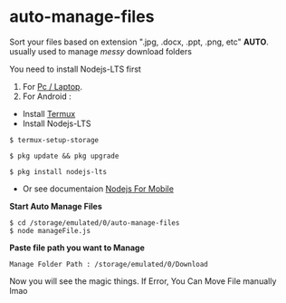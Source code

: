 # auto-manage-files
Sort your files based on extension ".jpg, .docx, .ppt, .png, etc" **AUTO**.
usually used to manage *messy* download folders

You need to install Nodejs-LTS first
<br>
1. For [Pc / Laptop](https://nodejs.org/en/).
2. For Android :
- Install [Termux](https://f-droid.org/en/packages/com.termux/)
- Install Nodejs-LTS
```
$ termux-setup-storage

$ pkg update && pkg upgrade

$ pkg install nodejs-lts
```
- Or see documentaion [Nodejs For Mobile](https://nodejs.org/en/download/package-manager/#android)

**Start Auto Manage Files**
```
$ cd /storage/emulated/0/auto-manage-files
$ node manageFile.js
```
**Paste file path you want to Manage**
```
Manage Folder Path : /storage/emulated/0/Download
```

Now you will see the magic things. If Error, You Can Move File manually lmao
